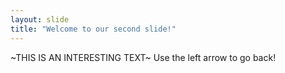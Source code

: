 ```yaml
---
layout: slide
title: "Welcome to our second slide!"
---
```

~THIS IS AN INTERESTING TEXT~
Use the left arrow to go back!
